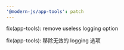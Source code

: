 ```yaml
---
'@modern-js/app-tools': patch
---
```


fix(app-tools): remove useless logging option

fix(app-tools): 移除无效的 logging 选项
